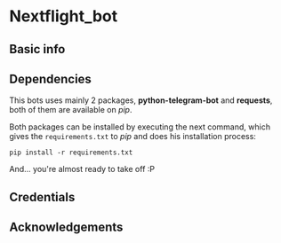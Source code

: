 # Nextflight_bot

## Basic info

## Dependencies
This bots uses mainly 2 packages, **python-telegram-bot** and **requests**, both of them are available on *pip*.

Both packages can be installed by executing the next command, which gives the `requirements.txt` to *pip* and does his installation process:

```
pip install -r requirements.txt
```

And... you're almost ready to take off :P

## Credentials

## Acknowledgements

